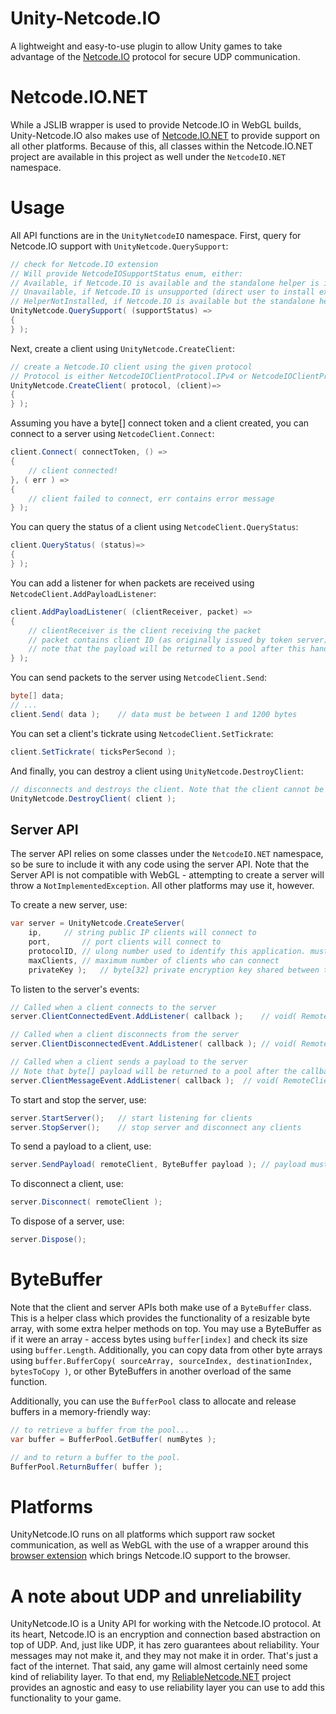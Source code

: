 # Unity-Netcode.IO
A lightweight and easy-to-use plugin to allow Unity games to take advantage of the [Netcode.IO](https://github.com/networkprotocol/netcode.io) protocol for secure UDP communication.

# Netcode.IO.NET
While a JSLIB wrapper is used to provide Netcode.IO in WebGL builds, Unity-Netcode.IO also makes use of [Netcode.IO.NET](https://github.com/KillaMaaki/Netcode.IO.NET) to provide support on all other platforms. Because of this, all classes within the Netcode.IO.NET project are available in this project as well under the `NetcodeIO.NET` namespace.

# Usage
All API functions are in the `UnityNetcodeIO` namespace.
First, query for Netcode.IO support with `UnityNetcode.QuerySupport`:

```c#
// check for Netcode.IO extension
// Will provide NetcodeIOSupportStatus enum, either:
// Available, if Netcode.IO is available and the standalone helper is installed (or if in standalone),
// Unavailable, if Netcode.IO is unsupported (direct user to install extension)
// HelperNotInstalled, if Netcode.IO is available but the standalone helper is not installed (direct user to install the standalone helper)
UnityNetcode.QuerySupport( (supportStatus) =>
{
} );
```

Next, create a client using `UnityNetcode.CreateClient`:

```c#
// create a Netcode.IO client using the given protocol
// Protocol is either NetcodeIOClientProtocol.IPv4 or NetcodeIOClientProtocol.IPv6
UnityNetcode.CreateClient( protocol, (client)=>
{
} );
```

Assuming you have a byte[] connect token and a client created, you can connect to a server using `NetcodeClient.Connect`:

```c#
client.Connect( connectToken, () =>
{
	// client connected!
}, ( err ) =>
{
	// client failed to connect, err contains error message
} );
```

You can query the status of a client using `NetcodeClient.QueryStatus`:

```c#
client.QueryStatus( (status)=>
{
} );
```

You can add a listener for when packets are received using `NetcodeClient.AddPayloadListener`:

```c#
client.AddPayloadListener( (clientReceiver, packet) =>
{
	// clientReceiver is the client receiving the packet
	// packet contains client ID (as originally issued by token server) and ByteBuffer of packet payload
	// note that the payload will be returned to a pool after this handler runs, so do not keep a reference to it!
} );
```

You can send packets to the server using `NetcodeClient.Send`:

```c#
byte[] data;
// ...
client.Send( data );	// data must be between 1 and 1200 bytes
```

You can set a client's tickrate using `NetcodeClient.SetTickrate`:

```c#
client.SetTickrate( ticksPerSecond );
```

And finally, you can destroy a client using `UnityNetcode.DestroyClient`:

```c#
// disconnects and destroys the client. Note that the client cannot be reused after this!
UnityNetcode.DestroyClient( client );
```

## Server API
The server API relies on some classes under the `NetcodeIO.NET` namespace, so be sure to include it with any code using the server API.
Note that the Server API is not compatible with WebGL - attempting to create a server will throw a `NotImplementedException`. All other platforms may use it, however.

To create a new server, use:
```c#
var server = UnityNetcode.CreateServer(
	ip,		// string public IP clients will connect to
	port,		// port clients will connect to
	protocolID,	// ulong number used to identify this application. must be the same as the token server generating connect tokens.
	maxClients,	// maximum number of clients who can connect
	privateKey );	// byte[32] private encryption key shared between token server and game server
```

To listen to the server's events:
```c#
// Called when a client connects to the server
server.ClientConnectedEvent.AddListener( callback );	// void( RemoteClient client );

// Called when a client disconnects from the server
server.ClientDisconnectedEvent.AddListener( callback );	// void( RemoteClient client );

// Called when a client sends a payload to the server
// Note that byte[] payload will be returned to a pool after the callback, so don't keep a reference to it.
server.ClientMessageEvent.AddListener( callback );	// void( RemoteClient sender, ByteBuffer payload );
```

To start and stop the server, use:
```c#
server.StartServer();	// start listening for clients
server.StopServer();	// stop server and disconnect any clients
```

To send a payload to a client, use:
```c#
server.SendPayload( remoteClient, ByteBuffer payload );	// payload must be between 1 and 1200 bytes.
```

To disconnect a client, use:
```c#
server.Disconnect( remoteClient );
```

To dispose of a server, use:
```c#
server.Dispose();
```

# ByteBuffer
Note that the client and server APIs both make use of a `ByteBuffer` class. This is a helper class which provides the functionality of a resizable byte array, with some extra helper methods on top.
You may use a ByteBuffer as if it were an array - access bytes using `buffer[index]` and check its size using `buffer.Length`.
Additionally, you can copy data from other byte arrays using `buffer.BufferCopy( sourceArray, sourceIndex, destinationIndex, bytesToCopy )`, or other ByteBuffers in another overload of the same function.

Additionally, you can use the `BufferPool` class to allocate and release buffers in a memory-friendly way:

```c#
// to retrieve a buffer from the pool...
var buffer = BufferPool.GetBuffer( numBytes );

// and to return a buffer to the pool.
BufferPool.ReturnBuffer( buffer );
```

# Platforms
UnityNetcode.IO runs on all platforms which support raw socket communication, as well as WebGL with the use of a wrapper around this [browser extension](https://github.com/RedpointGames/netcode.io-browser) which brings Netcode.IO support to the browser.

# A note about UDP and unreliability
UnityNetcode.IO is a Unity API for working with the Netcode.IO protocol.
At its heart, Netcode.IO is an encryption and connection based abstraction on top of UDP. And, just like UDP, it has zero guarantees about reliability. Your messages may not make it, and they may not make it in order. That's just a fact of the internet.
That said, any game will almost certainly need some kind of reliability layer. To that end, my [ReliableNetcode.NET](https://github.com/KillaMaaki/ReliableNetcode.NET) project provides an agnostic and easy to use reliability layer you can use to add this functionality to your game.
